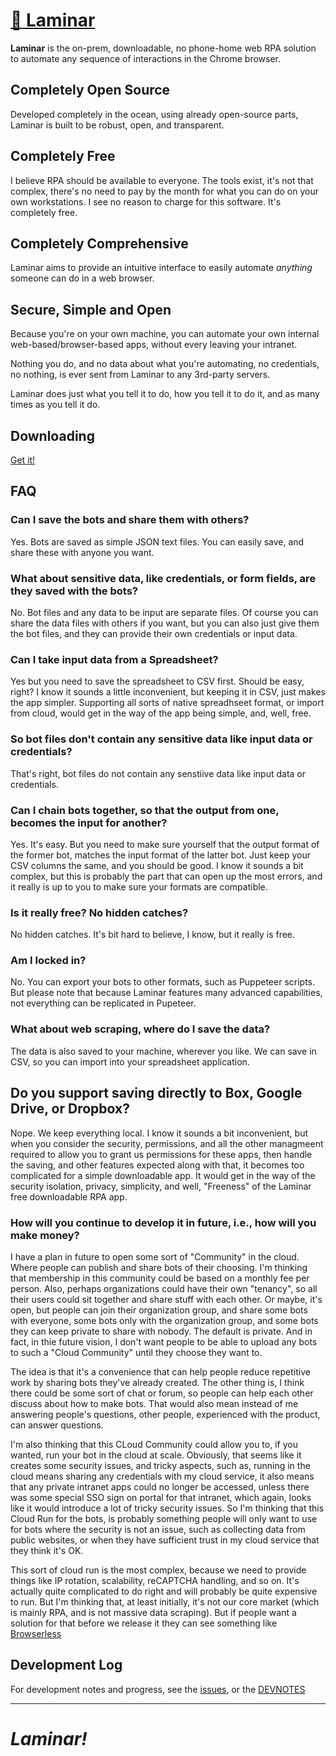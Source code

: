 # [:ocean: Laminar](https://github.com/dosyago/laminar)

**Laminar** is the on-prem, downloadable, no phone-home web RPA solution to automate any sequence of interactions in the Chrome browser.

## Completely Open Source

Developed completely in the ocean, using already open-source parts, Laminar is built to be robust, open, and transparent.

## Completely Free

I believe RPA should be available to everyone. The tools exist, it's not that complex, there's no need to pay by the month for what you can do on your own workstations. I see no reason to charge for this software. It's completely free. 

## Completely Comprehensive

Laminar aims to provide an intuitive interface to easily automate *anything* someone can do in a web browser. 

## Secure, Simple and Open

Because you're on your own machine, you can automate your own internal web-based/browser-based apps, without every leaving your intranet. 

Nothing you do, and no data about what you're automating, no credentials, no nothing, is ever sent from Laminar to any 3rd-party servers. 

Laminar does just what you tell it to do, how you tell it to do it, and as many times as you tell it do.

## Downloading

[Get it!](https://github.com/dosyago/laminar/releases)

## FAQ

### Can I save the bots and share them with others?

Yes. Bots are saved as simple JSON text files. You can easily save, and share these with anyone you want.

### What about sensitive data, like credentials, or form fields, are they saved with the bots?

No. Bot files and any data to be input are separate files. Of course you can share the data files with others if you want, but you can also just give them the bot files, and they can provide their own credentials or input data.

### Can I take input data from a Spreadsheet?

Yes but you need to save the spreadsheet to CSV first. Should be easy, right? I know it sounds a little inconvenient, but keeping it in CSV, just makes the app simpler. Supporting all sorts of native spreadhseet format, or import from cloud, would get in the way of the app being simple, and, well, free.

### So bot files don't contain any sensitive data like input data or credentials?

That's right, bot files do not contain any senstiive data like input data or credentials.

### Can I chain bots together, so that the output from one, becomes the input for another?

Yes. It's easy. But you need to make sure yourself that the output format of the former bot, matches the input format of the latter bot. Just keep your CSV columns the same, and you should be good. I know it sounds a bit complex, but this is probably the part that can open up the most errors, and it really is up to you to make sure your formats are compatible. 

### Is it really free? No hidden catches?

No hidden catches. It's bit hard to believe, I know, but it really is free.

### Am I locked in?

No. You can export your bots to other formats, such as Puppeteer scripts. But please note that because Laminar features many advanced capabilities, not everything can be replicated in Pupeteer.

### What about web scraping, where do I save the data?

The data is also saved to your machine, wherever you like. We can save in CSV, so you can import into your spreadsheet application.

## Do you support saving directly to Box, Google Drive, or Dropbox?

Nope. We keep everything local. I know it sounds a bit inconvenient, but when you consider the security, permissions, and all the other managmeent required to allow you to grant us permissions for these apps, then handle the saving, and other features expected along with that, it becomes too complicated for a simple downloadable app. It would get in the way of the security isolation, privacy, simplicity, and well, "Freeness" of the Laminar free downloadable RPA app.

### How will you continue to develop it in future, i.e., how will you make money?

I have a plan in future to open some sort of "Community" in the cloud. Where people can publish and share bots of their choosing. I'm thinking that membership in this community could be based on a monthly fee per person. Also, perhaps organizations could have their own "tenancy", so all their users could sit together and share stuff with each other. Or maybe, it's open, but people can join their organization group, and share some bots with everyone, some bots only with the organization group, and some bots they can keep private to share with nobody. The default is private. And in fact, in thie future vision, I don't want people to be able to upload any bots to such a "Cloud Community" until they choose they want to. 

The idea is that it's a convenience that can help people reduce repetitive work by sharing bots they've already created. The other thing is, I think there could be some sort of chat or forum, so people can help each other discuss about how to make bots. That would also mean instead of me answering people's questions, other people, experienced with the product, can answer questions. 

I'm also thinking that this CLoud Community could allow you to, if you wanted, run your bot in the cloud at scale. Obviously, that seems like it creates some security issues, and tricky aspects, such as, running in the cloud means sharing any credentials with my cloud service, it also means that any private intranet apps could no longer be accessed, unless there was some special SSO sign on portal for that intranet, which again, looks like it would introduce a lot of tricky security issues. So I'm thinking that this Cloud Run for the bots, is probably something people will only want to use for bots where the security is not an issue, such as collecting data from public websites, or when they have sufficient trust in my cloud service that they think it's OK. 

This sort of cloud run is the most complex, because we need to provide things like IP rotation, scalability, reCAPTCHA handling, and so on. It's actually quite complicated to do right and will probably be quite expensive to run. But I'm thinking that, at least initially, it's not our core market (which is mainly RPA, and is not massive data scraping). But if people want a solution for that before we release it they can see something like [Browserless](https://github.com/browserless)

## Development Log

For development notes and progress, see the [issues](@dosyago/laminar/issues), or the [DEVNOTES](DEVNOTES.md)



-------

# *Laminar!*
